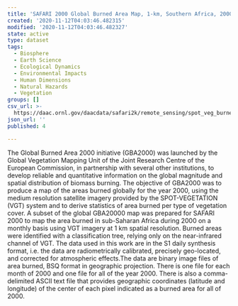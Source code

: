 ```yaml
---
title: 'SAFARI 2000 Global Burned Area Map, 1-km, Southern Africa, 2000'
created: '2020-11-12T04:03:46.482315'
modified: '2020-11-12T04:03:46.482327'
state: active
type: dataset
tags:
  - Biosphere
  - Earth Science
  - Ecological Dynamics
  - Environmental Impacts
  - Human Dimensions
  - Natural Hazards
  - Vegetation
groups: []
csv_url: >-
  https://daac.ornl.gov/daacdata/safari2k/remote_sensing/spot_veg_burned/comp/gba2000_country_vegetation_2000.csv
json_url: ''
published: 4

---
```

The Global Burned Area 2000 initiative (GBA2000) was launched by the Global Vegetation Mapping Unit of the Joint Research Centre of the European Commission, in partnership with several other institutions, to develop reliable and quantitative information on the global magnitude and spatial distribution of biomass burning. The objective of GBA2000 was to produce a map of the areas burned globally for the year 2000, using the medium resolution satellite imagery provided by the SPOT-VEGETATION (VGT) system and to derive statistics of area burned per type of vegetation cover. A subset of the global GBA20000 map was prepared for SAFARI 2000 to map the area burned in sub-Saharan Africa during 2000 on a monthly basis using VGT imagery at 1 km spatial resolution. Burned areas were identified with a classification tree, relying only on the near-infrared channel of VGT. The data used in this work are in the S1 daily synthesis format, i.e. the data are radiometrically calibrated, precisely geo-located, and corrected for atmospheric effects.The data are binary image files of area burned, BSQ format in geographic projection.  There is one file for each month of 2000 and one file for all of the year 2000. There is also a comma-delimited ASCII text file that provides geographic coordinates (latitude and longitude) of the center of each pixel indicated as a burned area for all of 2000.
